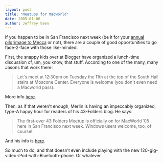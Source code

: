 ```yaml
---
layout: post
title: "Meetups for Macworld"
date: 2005-01-06
author: Jeffrey Veen
---
```

If you happen to be in San Francisco next week (be it for your <a href="http://www.macworldexpo.com/">annual pilgrimage to Mecca</a> or not), there are a couple of good opportunities to go face-2-face with those like-minded.

First, the snappy kids over at Blogger have organized a lunch-time discussion of, um, you know, that stuff. According to one of the many, many Jasons that work there:

<blockquote>Let's meet at 12:30pm on Tuesday the 11th at the top of the South Hall stairs at Moscone Center. Everyone is welcome (you don't even need a Macworld pass).</blockquote>

More info <a href="http://www.shellen.com/2005/01/macworld-sf-2005-bloggers-lunch.asp">here</a>.

Then, as if that weren't enough, Merlin is having an impeccably organized, type-A happy hour for readers of his 43-Folders blog. He says:

<blockquote>The first-ever 43 Folders Meetup is officially on for MacWorld &rsquo;05 here in San Francisco next week. Windows users welcome, too, of course!</blockquote>

And his info is <a href="http://www.43folders.com/2005/01/43f_meetup_janu.html">here</a>.

So much to do, and that doesn't even include playing with the new 120-gig-video-iPod-with-Bluetooth-phone. Or whatever.
